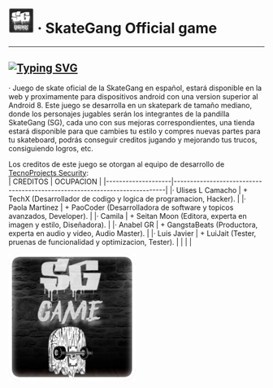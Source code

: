 # <img src="https://github.com/Mr-TechX/SkateGang-Game/blob/Main/img/bn2.png?raw=true" width="50px"> · SkateGang Official game
-----
[![Typing SVG](https://readme-typing-svg.herokuapp.com?color=%23CDCDCD&size=25&lines=SkateGang+%7C+Game;Code+%7C+Project)](https://git.io/typing-svg) <br>
-----
· Juego de skate oficial de la SkateGang en español, estará disponible en la web y proximamente para dispositivos android con una version superior al Android 8.
Este juego se desarrolla en un skatepark de tamaño mediano, donde los personajes jugables serán los integrantes de la pandilla SkateGang (SG), cada uno con sus
mejoras correspondientes, una tienda estará disponible para que cambies tu estilo y compres nuevas partes para tu skateboard, podrás conseguir creditos jugando
y mejorando tus trucos, consiguiendo logros, etc.

Los creditos de este juego se otorgan al equipo de desarrollo de [TecnoProjects Security](https://web.tecnoprojects.repl.co): </br>
| CREDITOS           |  OCUPACION                                                                |
|--------------------|---------------------------------------------------------------------------|
|· Ulises L Camacho  | + TechX (Desarrollador de codigo y logica de programacion, Hacker).       |
|· Paola Martinez    | + PaoCoder (Desarrolladora de software y topicos avanzados, Developer).   |
|· Camila            | + Seitan Moon (Editora, experta en imagen y estilo, Diseñadora).          |
|· Anabel GR         | + GangstaBeats (Productora, experta en audio y video, Audio Master).      |
|· Luis Javier       | + LuiJait (Tester, pruenas de funcionalidad y optimizacion, Tester).      |
|                    |                                                                           |

<img src="https://github.com/Mr-TechX/SkateGang-Game/blob/Main/img/banner.png?raw=true" width="250px">
